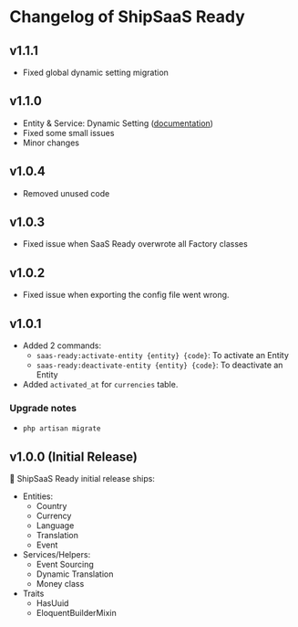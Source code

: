 # Changelog of ShipSaaS Ready

## v1.1.1
- Fixed global dynamic setting migration

## v1.1.0
- Entity & Service: Dynamic Setting ([documentation](https://phattranminh96.gitbook.io/shipsaas-ready/entities/dynamic-setting))
- Fixed some small issues
- Minor changes

## v1.0.4
- Removed unused code

## v1.0.3
- Fixed issue when SaaS Ready overwrote all Factory classes

## v1.0.2
- Fixed issue when exporting the config file went wrong.

## v1.0.1
- Added 2 commands:
  - `saas-ready:activate-entity {entity} {code}`: To activate an Entity
  - `saas-ready:deactivate-entity {entity} {code}`: To deactivate an Entity
- Added `activated_at` for `currencies` table.

### Upgrade notes
- `php artisan migrate`

## v1.0.0 (Initial Release)

🚀 ShipSaaS Ready initial release ships:

- Entities:
    - Country
    - Currency
    - Language
    - Translation
    - Event
- Services/Helpers:
    - Event Sourcing
    - Dynamic Translation
    - Money class
- Traits
    - HasUuid
    - EloquentBuilderMixin
